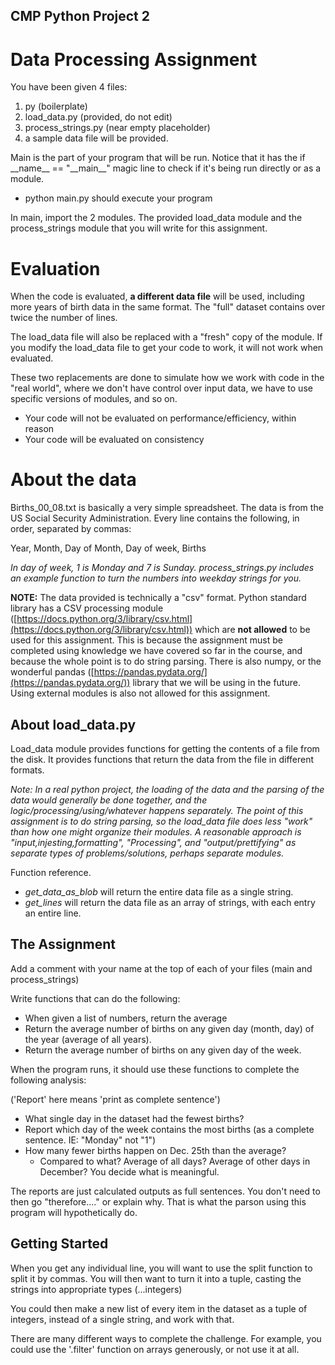 ## CMP Python Project 2

# Data Processing Assignment

You have been given 4 files:

1. py (boilerplate)
2. load\_data.py (provided, do not edit)
3. process\_strings.py (near empty placeholder)
4. a sample data file will be provided.

Main is the part of your program that will be run. Notice that it has the if \_\_name\_\_ == "\_\_main\_\_" magic line to check if it's being run directly or as a module.

- python main.py should execute your program

In main, import the 2 modules. The provided load\_data module and the process\_strings module that you will write for this assignment.

# Evaluation

When the code is evaluated, **a different data file** will be used, including more years of birth data in the same format. The "full" dataset contains over twice the number of lines.

The load\_data file will also be replaced with a "fresh" copy of the module. If you modify the load\_data file to get your code to work, it will not work when evaluated.

These two replacements are done to simulate how we work with code in the "real world", where we don't have control over input data, we have to use specific versions of modules, and so on.

- Your code will not be evaluated on performance/efficiency, within reason
- Your code will be evaluated on consistency

# About the data

Births\_00\_08.txt is basically a very simple spreadsheet. The data is from the US Social Security Administration. Every line contains the following, in order, separated by commas:

Year, Month, Day of Month, Day of week, Births

_In day of week, 1 is Monday and 7 is Sunday. process_strings.py includes an example function to turn the numbers into weekday strings for you._

**NOTE:** The data provided is technically a "csv" format. Python standard library has a CSV processing module ([https://docs.python.org/3/library/csv.html](https://docs.python.org/3/library/csv.html)) which are **not allowed** to be used for this assignment.
This is because the assignment must be completed using knowledge we have covered so far in the course, and because the whole point is to do string parsing. There is also numpy, or the wonderful pandas ([https://pandas.pydata.org/](https://pandas.pydata.org/)) library that we will be using in the future. Using external modules is also not allowed for this assignment.

## About load\_data.py

Load\_data module provides functions for getting the contents of a file from the disk. It provides functions that return the data from the file in different formats.

_Note: In a real python project, the loading of the data and the parsing of the data would generally be done together, and the logic/processing/using/whatever happens separately. The point of this assignment is to do string parsing, so the load\_data file does less "work" than how one might organize their modules. A reasonable approach is "input,injesting,formatting", "Processing", and "output/prettifying" as separate types of problems/solutions, perhaps separate modules._

Function reference.

- *get\_data\_as\_blob* will return the entire data file as a single string.
- *get\_lines* will return the data file as an array of strings, with each entry an entire line.

## The Assignment

Add a comment with your name at the top of each of your files (main and process_strings)

Write functions that can do the following:

- When given a list of numbers, return the average
- Return the average number of births on any given day (month, day) of the year (average of all years).
- Return the average number of births on any given day of the week.

When the program runs, it should use these functions to complete the following analysis:

('Report' here means 'print as complete sentence')

- What single day in the dataset had the fewest births?
- Report which day of the week contains the most births (as a complete sentence. IE: "Monday" not "1")
- How many fewer births happen on Dec. 25th than the average?
  - Compared to what? Average of all days? Average of other days in December? You decide what is meaningful.

The reports are just calculated outputs as full sentences. You don't need to then go "therefore...." or explain why. That is what the parson using this program will hypothetically do.

## Getting Started
When you get any individual line, you will want to use the split function to split it by commas.
You will then want to turn it into a tuple, casting the strings into appropriate types (...integers)

You could then make a new list of every item in the dataset as a tuple of integers, instead of a single string, and work with that.

There are many different ways to complete the challenge. For example, you could use the '.filter' function on arrays generously, or not use it at all.
